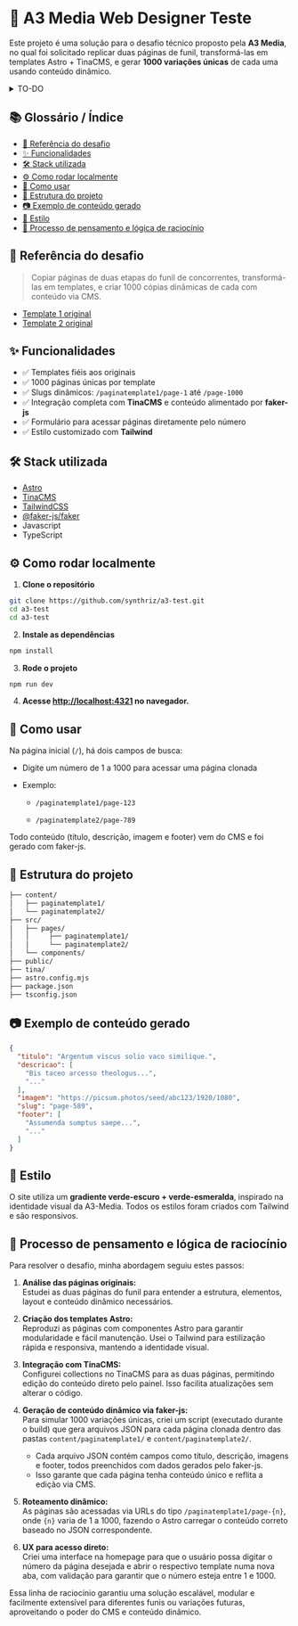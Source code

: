 
# 💼 A3 Media Web Designer Teste

Este projeto é uma solução para o desafio técnico proposto pela **A3 Media**, no qual foi solicitado replicar duas páginas de funil, transformá-las em templates Astro + TinaCMS, e gerar **1000 variações únicas** de cada uma usando conteúdo dinâmico.

<details>
    <summary>TO-DO</summary>
  <ul>
    <li>implementar codigo que gera os .json pro template 2</li>
    <li>finalizar html/css dos templates</li>
    <li>gerar 1k de .json ao inves de 10</li>
    <li>documentação pendente</li>
    <li>fazer lista funcional no .astro do template 2</li>
  </ul>
</details>

## 📚 Glossário / Índice

- [🧩 Referência do desafio](#referência-do-desafio)  
- [✨ Funcionalidades](#funcionalidades)  
- [🛠 Stack utilizada](#stack-utilizada)  
- [⚙️ Como rodar localmente](#como-rodar-localmente)  
- [🧪 Como usar](#como-usar)  
- [🧾 Estrutura do projeto](#estrutura-do-projeto)  
- [📷 Exemplo de conteúdo gerado](#exemplo-de-conteúdo-gerado)  
- [🌈 Estilo](#estilo)  
- [🧠 Processo de pensamento e lógica de raciocínio](#processo-de-pensamento-e-lógica-de-raciocínio)

## 🧩 Referência do desafio

> Copiar páginas de duas etapas do funil de concorrentes, transformá-las em templates, e criar 1000 cópias dinâmicas de cada com conteúdo via CMS.

- [Template 1 original](https://getflowempower.com/ps/pscollins01)
- [Template 2 original](https://glucosecontrolguide.com/fb/sgs/vsl3/prn-ca1/h1l1/)

## ✨ Funcionalidades

- ✅ Templates fiéis aos originais  
- ✅ 1000 páginas únicas por template  
- ✅ Slugs dinâmicos: `/paginatemplate1/page-1` até `/page-1000`  
- ✅ Integração completa com **TinaCMS** e conteúdo alimentado por **faker-js**  
- ✅ Formulário para acessar páginas diretamente pelo número 
- ✅ Estilo customizado com **Tailwind**

## 🛠 Stack utilizada

- [Astro](https://astro.build/)  
- [TinaCMS](https://tina.io/)  
- [TailwindCSS](https://tailwindcss.com/)  
- [@faker-js/faker](https://fakerjs.dev/)  
- Javascript
- TypeScript  

## ⚙️ Como rodar localmente

1. **Clone o repositório**

```bash
git clone https://github.com/synthriz/a3-test.git
cd a3-test
cd a3-test
```

2. **Instale as dependências**

```bash
npm install
```

3. **Rode o projeto**

```bash
npm run dev
```

4. **Acesse [http://localhost:4321](http://localhost:4321) no navegador.**

## 🧪 Como usar
Na página inicial (`/`), há dois campos de busca:

-   Digite um número de 1 a 1000 para acessar uma página clonada
    
-   Exemplo:
    
    -   `/paginatemplate1/page-123`
        
    -   `/paginatemplate2/page-789`
        

Todo conteúdo (título, descrição, imagem e footer) vem do CMS e foi gerado com faker-js.

## 🧾 Estrutura do projeto

```bash
├── content/
│   ├── paginatemplate1/
│   └── paginatemplate2/
├── src/
│   ├── pages/
│   │     ├── paginatemplate1/
│   │     └── paginatemplate2/
│   └── components/
├── public/
├── tina/
├── astro.config.mjs
├── package.json
├── tsconfig.json
```

## 📷 Exemplo de conteúdo gerado

```json
{
  "titulo": "Argentum viscus solio vaco similique.",
  "descricao": [
    "Bis taceo arcesso theologus...",
    "..."
  ],
  "imagem": "https://picsum.photos/seed/abc123/1920/1080",
  "slug": "page-589",
  "footer": [
    "Assumenda sumptus saepe...",
    "..."
  ]
}
```

## 🌈 Estilo
O site utiliza um **gradiente verde-escuro + verde-esmeralda**, inspirado na identidade visual da A3-Media.
Todos os estilos foram criados com Tailwind e são responsivos.

## 🧠 Processo de pensamento e lógica de raciocínio

Para resolver o desafio, minha abordagem seguiu estes passos:

1. **Análise das páginas originais:**  
   Estudei as duas páginas do funil para entender a estrutura, elementos, layout e conteúdo dinâmico necessários.

2. **Criação dos templates Astro:**  
   Reproduzi as páginas com componentes Astro para garantir modularidade e fácil manutenção. Usei o Tailwind para estilização rápida e responsiva, mantendo a identidade visual.

3. **Integração com TinaCMS:**  
   Configurei collections no TinaCMS para as duas páginas, permitindo edição do conteúdo direto pelo painel. Isso facilita atualizações sem alterar o código.

4. **Geração de conteúdo dinâmico via faker-js:**  
   Para simular 1000 variações únicas, criei um script (executado durante o build) que gera arquivos JSON para cada página clonada dentro das pastas `content/paginatemplate1/` e `content/paginatemplate2/`.

   - Cada arquivo JSON contém campos como título, descrição, imagens e footer, todos preenchidos com dados gerados pelo faker-js.
   - Isso garante que cada página tenha conteúdo único e reflita a edição via CMS.

5. **Roteamento dinâmico:**  
   As páginas são acessadas via URLs do tipo `/paginatemplate1/page-{n}`, onde `{n}` varia de 1 a 1000, fazendo o Astro carregar o conteúdo correto baseado no JSON correspondente.

6. **UX para acesso direto:**  
   Criei uma interface na homepage para que o usuário possa digitar o número da página desejada e abrir o respectivo template numa nova aba, com validação para garantir que o número esteja entre 1 e 1000.

Essa linha de raciocínio garantiu uma solução escalável, modular e facilmente extensível para diferentes funis ou variações futuras, aproveitando o poder do CMS e conteúdo dinâmico.
